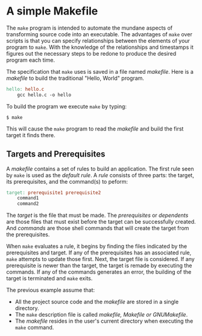 # A simple Makefile
The `make` program is intended to automate the mundane aspects of transforming source code into an executable. 
The advantages of `make` over scripts is that you can specify relationships between the elements of your program
to `make`. With the knowledge of the relationships and timestamps it figures out the necessary steps to be
redone to produce the desired program each time.

The specification that `make` uses is saved in a file named _makefile_. Here is a _makefile_ to build the
traditional "Hello, World" program.

```makefile
hello: hello.c
    gcc hello.c -o hello
```

To build the program we execute `make` by typing:
```shell
$ make
```
This will cause the `make` program to read the _makefile_ and build the first target it finds there.

## Targets and Prerequisites
A _makefile_ contains a set of rules to build an application. The first rule seen by `make` is used as the
_default rule_. A _rule_ consists of three parts: the target, its prerequisites, and the command(s) to peform:

```makefile
target: prerequisite1 prerequisite2
    command1
    command2
```

The _target_ is the file that must be made. The _prerequisites_ or _dependents_ are those files that must
exist before the target can be successfully created. And _commands_ are those shell commands that will
create the target from the prerequisites.

When `make` evaluates a rule, it begins by finding the files indicated by the prerequisites and target. 
If any of the prerequisites has an associated rule, `make` attempts to update those first. Next, the target
file is considered. If any prerequisite is newer than the target, the target is remade by executing the
commands. If  any of the commands generates an error, the building of the target is terminated and `make`
exits.

The previous example assume that:
- All the project source code and the _makefile_ are stored in a single directory.
- The `make` description file is called _makefile, Makefile or GNUMakefile_.
- The _makefile_ resides in the user's current directory when executing the `make` command.

